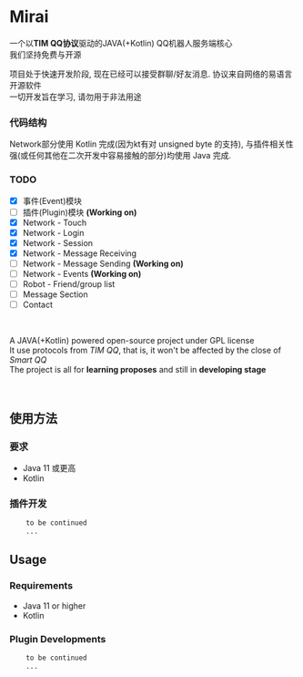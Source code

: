 # Mirai

一个以<b>TIM QQ协议</b>驱动的JAVA(+Kotlin) QQ机器人服务端核心  
我们坚持免费与开源  
  
项目处于快速开发阶段, 现在已经可以接受群聊/好友消息. 
协议来自网络的易语言开源软件  
一切开发旨在学习, 请勿用于非法用途  

### 代码结构
Network部分使用 Kotlin 完成(因为kt有对 unsigned byte 的支持), 与插件相关性强(或任何其他在二次开发中容易接触的部分)均使用 Java 完成.

### TODO
- [x] 事件(Event)模块  
- [ ] 插件(Plugin)模块 **(Working on)**  
- [x] Network - Touch  
- [X] Network - Login 
- [X] Network - Session
- [X] Network - Message Receiving
- [ ] Network - Message Sending **(Working on)**  
- [ ] Network - Events **(Working on)**  
- [ ] Robot - Friend/group list
- [ ] Message Section
- [ ] Contact

<br>

A JAVA(+Kotlin) powered open-source project under GPL license<br>
It use protocols from <i>TIM QQ</i>, that is, it won't be affected by the close of <i>Smart QQ</i><br>
The project is all for <b>learning proposes</b> and still in <b>developing stage</b><br>

<br>

## 使用方法
### 要求
- Java 11 或更高
- Kotlin
### 插件开发
``` php
    to be continued
    ...
```


## Usage
### Requirements
- Java 11 or higher
- Kotlin
### Plugin Developments
``` php
    to be continued
    ...
```




